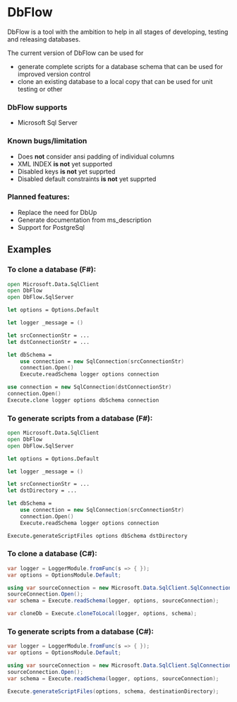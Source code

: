 # DbFlow

DbFlow is a tool with the ambition to help in all stages of developing, testing and releasing databases.

The current version of DbFlow can be used for 

- generate complete scripts for a database schema that can be used for improved version control	
- clone an existing database to a local copy that can be used for unit testing or other

### DbFlow supports

- Microsoft Sql Server

### Known bugs/limitation

- Does **not** consider ansi padding of individual columns
- XML INDEX **is not** yet supported 
- Disabled keys **is not** yet supprted 
- Disabled default constraints **is not** yet supprted 

### Planned features:

- Replace the need for DbUp
- Generate documentation from ms_description
- Support for PostgreSql 

## Examples 

### To clone a database (F#):

```fsharp
open Microsoft.Data.SqlClient
open DbFlow
open DbFlow.SqlServer

let options = Options.Default

let logger _message = ()

let srcConnectionStr = ...
let dstConnectionStr = ...

let dbSchema = 
    use connection = new SqlConnection(srcConnectionStr)
    connection.Open()
    Execute.readSchema logger options connection

use connection = new SqlConnection(dstConnectionStr)
connection.Open()
Execute.clone logger options dbSchema connection 
```

### To generate scripts from a database (F#):

```fsharp
open Microsoft.Data.SqlClient
open DbFlow
open DbFlow.SqlServer

let options = Options.Default

let logger _message = ()

let srcConnectionStr = ...
let dstDirectory = ...

let dbSchema = 
    use connection = new SqlConnection(srcConnectionStr)
    connection.Open()
    Execute.readSchema logger options connection

Execute.generateScriptFiles options dbSchema dstDirectory   
```

### To clone a database (C#):

```csharp
var logger = LoggerModule.fromFunc(s => { });
var options = OptionsModule.Default;

using var sourceConnection = new Microsoft.Data.SqlClient.SqlConnection(sourceConnectionString);
sourceConnection.Open();
var schema = Execute.readSchema(logger, options, sourceConnection);

var cloneDb = Execute.cloneToLocal(logger, options, schema);
```

### To generate scripts from a database (C#):

```csharp
var logger = LoggerModule.fromFunc(s => { });
var options = OptionsModule.Default;

using var sourceConnection = new Microsoft.Data.SqlClient.SqlConnection(sourceConnectionString);
sourceConnection.Open();
var schema = Execute.readSchema(logger, options, sourceConnection);

Execute.generateScriptFiles(options, schema, destinationDirectory);
```